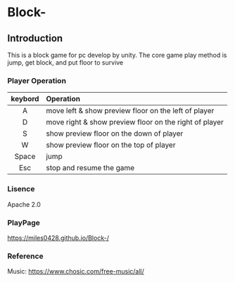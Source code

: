 # Block-

## Introduction
This is a block game for pc develop by unity.
The core game play method is jump, get block, and put floor to survive 

### Player Operation 
|keybord|Operation|
|:---:|:---|
|A|move left & show preview floor on the left of player |
|D|move right & show preview floor on the right of player|
|S|show preview floor on the down of player|
|W|show preview floor on the top of player|
|Space|jump|
|Esc|stop and resume the game|

### Lisence 
Apache 2.0 

### PlayPage 
https://miles0428.github.io/Block-/

### Reference 
Music: https://www.chosic.com/free-music/all/
